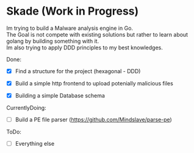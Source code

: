 # Skade (Work in Progress) 

Im trying to build a Malware analysis engine in Go.  
The Goal is not compete with existing solutions but rather to learn about golang by building something with it.  
Im also trying to apply DDD principles to my best knowledges.

Done:
- [x] Find a structure for the project (hexagonal - DDD)
- [x] Build a simple http frontend to upload potenially malicious files
- [x] Building a simple Database schema


CurrentlyDoing:
- [ ] Build a PE file parser (https://github.com/Mindslave/parse-pe)

ToDo:
- [ ] Everything else


